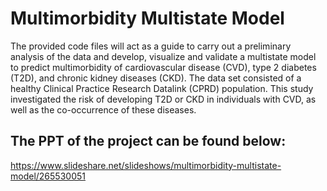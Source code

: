 # Multimorbidity Multistate Model

The provided code files will act as a guide to carry out a preliminary analysis of the data and develop, visualize and validate a multistate model to predict multimorbidity of cardiovascular disease (CVD), type 2 diabetes (T2D), and chronic kidney diseases (CKD). The data set consisted of a healthy Clinical Practice Research Datalink (CPRD) population. This study investigated the risk of developing T2D or CKD in individuals with CVD, as well as the co-occurrence of these diseases.

## The PPT of the project can be found below:

https://www.slideshare.net/slideshows/multimorbidity-multistate-model/265530051
